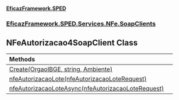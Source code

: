 #### [EficazFramework.SPED](EficazFrameworkSPED.md 'EficazFramework SPED')
### [EficazFramework.SPED.Services.NFe.SoapClients](EficazFramework.SPED.Services.NFe.SoapClients.md 'EficazFramework.SPED.Services.NFe.SoapClients')

## NFeAutorizacao4SoapClient Class

| Methods | |
| :--- | :--- |
| [Create(OrgaoIBGE, string, Ambiente)](EficazFramework.SPED.Services.NFe.SoapClients/NFeAutorizacao4SoapClient/Create(OrgaoIBGE,string,Ambiente).md 'EficazFramework.SPED.Services.NFe.SoapClients.NFeAutorizacao4SoapClient.Create(EficazFramework.SPED.Schemas.NFe.OrgaoIBGE, string, EficazFramework.SPED.Schemas.NFe.Ambiente)') | |
| [nfeAutorizacaoLote(nfeAutorizacaoLoteRequest)](EficazFramework.SPED.Services.NFe.SoapClients/NFeAutorizacao4SoapClient/nfeAutorizacaoLote(nfeAutorizacaoLoteRequest).md 'EficazFramework.SPED.Services.NFe.SoapClients.NFeAutorizacao4SoapClient.nfeAutorizacaoLote(EficazFramework.SPED.Services.NFe.Contracts.nfeAutorizacaoLoteRequest)') | |
| [nfeAutorizacaoLoteAsync(nfeAutorizacaoLoteRequest)](EficazFramework.SPED.Services.NFe.SoapClients/NFeAutorizacao4SoapClient/nfeAutorizacaoLoteAsync(nfeAutorizacaoLoteRequest).md 'EficazFramework.SPED.Services.NFe.SoapClients.NFeAutorizacao4SoapClient.nfeAutorizacaoLoteAsync(EficazFramework.SPED.Services.NFe.Contracts.nfeAutorizacaoLoteRequest)') | |

